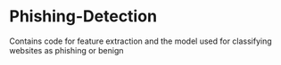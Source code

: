 # Phishing-Detection

Contains code for feature extraction and the model used for classifying websites as phishing or benign

